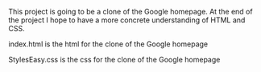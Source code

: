 This project is going to be a clone of the Google homepage. At the end of the project I hope to have a more concrete understanding of HTML and CSS.

index.html is the html for the clone of the Google homepage

StylesEasy.css is the css for the clone of the Google homepage

